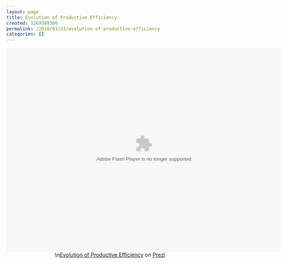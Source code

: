 ```yaml
---
layout: page
title: Evolution of Productive Efficiency
created: 1269389380
permalink: /2010/03/23/evolution-of-productive-efficiency
categories: []
---
```

<div class="prezi-player"><style type="text/css" media="screen">.prezi-player { width: 550px; } .prezi-player-links { text-align: center; }</style><object id="prezi_knx-sxnljnvy" name="prezi_knx-sxnljnvy" classid="clsid:D27CDB6E-AE6D-11cf-96B8-444553540000" width="730" height="540"><param name="movie" value="http://prezi.com/bin/preziloader.swf"/><param name="allowfullscreen" value="true"/><param name="allowscriptaccess" value="always"/><param name="bgcolor" value="#ffffff"/><param name="flashvars" value="prezi_id=knx-sxnljnvy&amp;lock_to_path=0&amp;color=ffffff&amp;autoplay=no&amp;autohide_ctrls=0"/><embed id="preziEmbed_knx-sxnljnvy" name="preziEmbed_knx-sxnljnvy" src="http://prezi.com/bin/preziloader.swf" type="application/x-shockwave-flash" allowfullscreen="true" allowscriptaccess="always" width="730" height="540" bgcolor="#ffffff" flashvars="prezi_id=knx-sxnljnvy&amp;lock_to_path=0&amp;color=ffffff&amp;autoplay=no&amp;autohide_ctrls=0"></embed></object><div class="prezi-player-links">\n<a title="Stages of Development of Economic Capacities and Ingredients" href="http://prezi.com/knx-sxnljnvy/evolution-of-productive-efficiency/">Evolution of Productive Efficiency</a> on <a href="http://prezi.com">Prezi</a></p></div></div>
